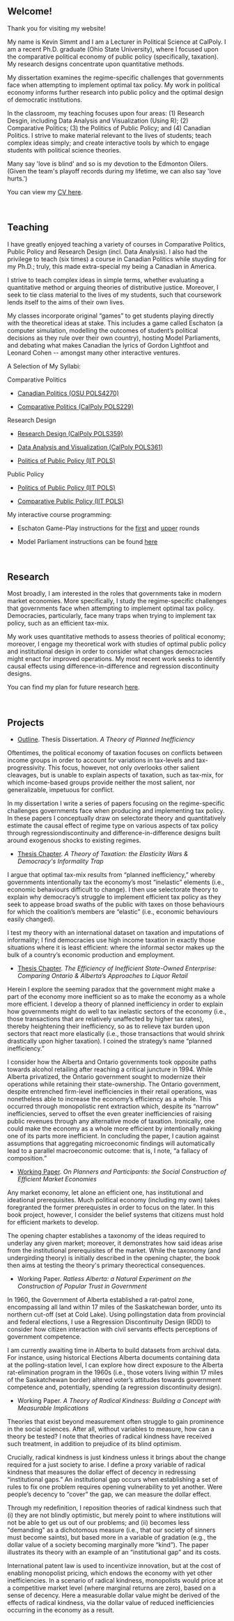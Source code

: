 ## Welcome! 

Thank you for visiting my website!

My name is Kevin Simmt and I am a Lecturer in Political Science at CalPoly. I am a recent Ph.D. graduate (Ohio State University), where I focused upon the comparative political economy of public policy (specifically, taxation). My research designs concentrate upon quantitative methods. 

My dissertation examines the regime-specific challenges that governments face when attempting to implement optimal tax policy. My work in political economy informs further research into public policy and the optimal design of democratic institutions.  

In the classroom, my teaching focuses upon four areas: (1) Research Desgin, including Data Analysis and Visualization (Using R); (2) Comparative Politics; (3) the Politics of Public Policy; and (4) Canadian Politics. I strive to make material relevant to the lives of students; teach complex ideas simply; and create interactive tools by which to engage students with political science theories. 

Many say 'love is blind' and so is my devotion to the Edmonton Oilers. (Given the team's playoff records during my lifetime, we can also say 'love hurts.') 

You can view my [CV here](Simmt_Github_CV.pdf). 

<br>

## Teaching

I have greatly enjoyed teaching a variety of courses in Comparative Politics, Public Policy and Research Design (incl. Data Analysis). I also had the privilege to teach (six times) a course in Canadian Politics while stuyding for my Ph.D.; truly, this made extra-special my being a Canadian in America. 

I strive to teach complex ideas in simple terms, whether evaluating a quantitative method or arguing theories of distributive justice. Moreover, I seek to tie class material to the lives of my students, such that coursework lends itself to the aims of their own lives. 

My classes incorporate original “games” to get students playing directly with the theoretical ideas at stake. This includes a game called Eschaton (a computer simulation, modelling the outcomes of student’s political decisions as they rule over their own country), hosting Model Parliaments, and debating what makes Canadian the lyrics of Gordon Lightfoot and Leonard Cohen -- amongst many other interactive ventures. 


A Selection of My Syllabi:

Comparative Politics

+ [Canadian Politics (OSU POLS4270)](Canadian_Politics_Syllabus.pdf)

+ [Comparative Politics (CalPoly POLS229)](POLS229-COMPARATIVE_POLITICS-SIMMT.pdf)

Research Design

+ [Research Design (CalPoly POLS359)](POLS359_SyllabusV2_Simmt_AU23.pdf)

+ [Data Analysis and Visualization (CalPoly POLS361)](DRAFT_POLS361_CALPOLY_SYLLABUS.pdf)

+ [Politics of Public Policy (IIT POLS)](Comparative_Politics_Simmt_Fall18.pdf)

Public Policy

+ [Politics of Public Policy (IIT POLS)](Comparative_Politics_Simmt_Fall18.pdf)

+ [Comparative Public Policy (IIT POLS)](Comparative_Politics_Simmt_Fall18.pdf)


My interactive course programming:

+ Eschaton Game-Play instructions for the [first](Eschaton_Assignment.pdf) and [upper](Canadian_Eschaton_Upper_Rounds.pdf) rounds 

+ Model Parliament instructions can be found [here](Model_Parliament_Assignment.pdf)

<br>

## Research

Most broadly, I am interested in the roles that governments take in modern market economies. More specifically, I study the regime-specific challenges that governments face when attempting to implement optimal tax policy. Democracies, particularly, face many traps when trying to implement tax policy, such as an efficient tax-mix. 

My work uses quantitative methods to assess theories of political economy; moreover, I engage my theoretical work with studies of optimal public policy and institutional design in order to consider what changes democracies might enact for improved operations. My most recent work seeks to identify causal effects using difference-in-difference and regression discontinuity designs. 

You can find my plan for future research [here](Simmt_Research_Statement_Git.pdf). 

<br>

## Projects

+ [Outline](Theory_of_Taxation__Informality___the_Democratic_Trap.pdf). Thesis Dissertation. *A Theory of Planned Inefficiency*

Oftentimes, the political economy of taxation focuses on conflicts between income groups in order to account for variations in tax-levels and tax-progressivity. This focus, however, not only overlooks other salient cleavages, but is unable to explain aspects of taxation, such as tax-mix, for which income-based groups provide neither the most salient, nor generalizable, impetuous for conflict.

In my dissertation I write a series of papers focusing on the regime-specific challenges governments face when producing and implementing tax policy. In these papers I conceptually draw on selectorate theory and quantitatively estimate the causal effect of regime type on various aspects of tax policy through regressiondiscontinuity and difference-in-difference designs built around exogenous shocks to existing regimes.

+ [Thesis Chapter](Simmt_Writting_Sample.pdf). *A Theory of Taxation: the Elasticity Wars & Democracy's Informality Trap*

I argue that optimal tax-mix results from “planned inefficiency,” whereby governments intentionally tax the economy’s most “inelastic” elements (i.e., economic behaviours difficult to change). I then use selectorate theory to explain why democracy’s struggle to implement efficient tax policy as they seek to appease broad swaths of the public with taxes on those behaviours for which the coalition’s members are “elastic” (i.e., economic behaviours easily changed). 

I test my theory with an international dataset on taxation and imputations of informality; I find democracies use high income taxation in exactly those situations where it is least efficient: where the informal sector makes up the bulk of a country’s economic production and employment. 

+ [Thesis Chapter](Simmt_Writting_Sample_I.pdf). *The Efficiency of Inefficient State-Owned Enterprise: Comparing Ontario & Alberta’s Approaches to Liquor Retail*

Herein I explore the seeming paradox that the government might make a part of the economy more inefficient so as to make the economy as a whole more efficient. I develop a theory of planned inefficiency in order to explain how governments might do well to tax inelastic sectors of the economy (i.e., those transactions that are relatively unaffected by higher tax rates), thereby heightening their inefficiency, so as to relieve tax burden upon sectors that react more elastically (i.e., those transactions that would shrink drastically upon higher taxation). I coined the strategy’s name “planned inefficiency.” 

I consider how the Alberta and Ontario governments took opposite paths towards alcohol retailing after reaching a critical juncture in 1994. While Alberta privatized, the Ontario government sought to modernize their operations while retaining their state-ownership. The Ontario government, despite entrenched firm-level inefficiencies in their retail operations, was nonetheless able to increase the economy’s efficiency as a whole. This occurred through monopolistic rent extraction which,
despite its “narrow" inefficiencies, served to offset the even greater inefficiencies of raising public revenues through any alternative mode of taxation. Ironically, one could make the economy as a whole more efficient by intentionally making one of its parts more inefficient. In concluding the paper, I caution against assumptions that aggregating microeconomic findings will automatically lead to a parallel macroeconomic outcome: that is, I note, “a fallacy of composition.”

+ [Working Paper](Simmt_Writting_Sample_II.pdf). *On Planners and Participants: the Social Construction of Efficient Market Economies*

Any market economy, let alone an efficient one, has institutional and ideational prerequisites. Much political economy (including my own) takes foregranted the former prerequistes in order to focus on the later. In this book project, however, I consider the belief systems that citizens must hold for efficient markets to develop. 

The opening chapter establishes a taxonomy of the ideas required to underlay any given market; moreover, it demonstrates how said ideas arise from the institutional prerequisites of the market. While the taxonomy (and undergirding theory) is initially described in the opening chapter, the book then aims at testing the theory's primary theorectical consequences.

+ Working Paper. *Ratless Alberta: a Natural Experiment on the Construction of Popular Trust in Government*

In 1960, the Government of Alberta established a rat-patrol zone, encompassing all land within 17 miles of the Saskatchewan border, unto its northern cut-off (set at Cold Lake). Using pollingstation data from provincial and federal elections, I use a Regression Discontinuity Design (RDD) to consider how citizen interaction with civil servants effects perceptions of government competence.

I am currently awaiting time in Alberta to build datasets from archival data. For instance, using historical Elections Alberta documents containing data at the polling-station level, I can explore how direct exposure to the Alberta rat-elimination program in the 1960s (i.e., those voters living within 17 miles of the Saskatchewan border) altered voter’s attitudes towards government competence and, potentially, spending (a regression discontinuity design).

+ Working Paper. *A Theory of Radical Kindness: Building a Concept with Measurable Implications*

Theories that exist beyond measurement often struggle to gain prominence in the social sciences. After all, without variables to measure, how can a theory be tested? I note that theories of radical kindness have received such treatment, in addition to prejudice of its blind optimism.

Crucially, radical kindness is just kindness unless it brings about the change required for a just society to arise. I define a proxy variable of radical kindness that measures the dollar effect of decency in redressing “institutional gaps.” An institutional gap occurs when establishing a set of rules to fix one problem requires opening vulnerability to yet another. Were people’s decency to “cover” the gap, we can measure the dollar effect.

Through my redefinition, I reposition theories of radical kindness such that (i) they are not blindly optimistic, but merely point to where institutions will not be able to get us out of our problems; and (ii) becomes less "demanding" as a dichotomous measure (i.e., that our society of sinners must become saints), but based more in a variable of gradation (e.g., the dollar value of a society becoming marginally more “kind”). The paper illustrates its theory with an example of an “institutional gap” and its costs.

International patent law is used to incentivize innovation, but at the cost of enabling monopolist pricing, which endows the economy with yet other inefficiencies. In a scenario of radical kindness, monopolists would price at a competitive market level (where marginal returns are zero), based on a sense of decency. Here a measurable dollar value might be derived of the effects of radical kindness, via the dollar value of reduced inefficiencies occurring in the economy as a result.

